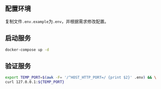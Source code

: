 ## 配置环境

复制文件`.env.example`为`.env`，并根据需求修改配置。

## 启动服务

```bash
docker-compose up -d
```

## 验证服务

```bash
export TEMP_PORT=$(awk -F= '/^HOST_HTTP_PORT=/ {print $2}' .env) && \
curl 127.0.0.1:${TEMP_PORT}
```

